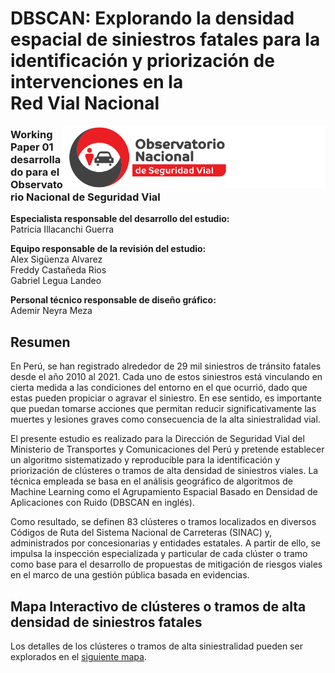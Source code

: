 # DBSCAN: Explorando la densidad espacial de siniestros fatales para la identificación y priorización de intervenciones en la Red Vial Nacional
<img align="right" height="100" src="index_images/logo-onsv.png">

### Working Paper 01 desarrollado para el Observatorio Nacional de Seguridad Vial

**Especialista responsable del desarrollo del estudio:** <br />
Patricia Illacanchi Guerra

**Equipo responsable de la revisión del estudio:** <br />
Alex Sigüenza Alvarez <br />
Freddy Castañeda Rios <br />
Gabriel Legua Landeo

**Personal técnico responsable de diseño gráfico:** <br />
Ademir Neyra Meza

## Resumen
En Perú, se han registrado alrededor de 29 mil siniestros de tránsito fatales desde el año 2010 al 2021. Cada uno de estos siniestros está vinculando en cierta medida a las condiciones del entorno en el que ocurrió, dado que estas pueden propiciar o agravar el siniestro. En ese sentido, es importante que puedan tomarse acciones que permitan reducir significativamente las muertes y lesiones graves como consecuencia de la alta siniestralidad vial.

El presente estudio es realizado para la Dirección de Seguridad Vial del Ministerio de Transportes y Comunicaciones del Perú y pretende establecer un algoritmo sistematizado y reproducible para la identificación y priorización de clústeres o tramos de alta densidad de siniestros viales. La técnica empleada se basa en el análisis geográfico de algoritmos de Machine Learning como el Agrupamiento Espacial Basado en Densidad de Aplicaciones con Ruido (DBSCAN en inglés).

Como resultado, se definen 83 clústeres o tramos localizados en diversos Códigos de Ruta del Sistema Nacional de Carreteras (SINAC) y, administrados por concesionarias y entidades estatales. A partir de ello, se impulsa la inspección especializada y particular de cada clúster o tramo como base para el desarrollo de propuestas de mitigación de riesgos viales en el marco de una gestión pública basada en evidencias.

## Mapa Interactivo de clústeres o tramos de alta densidad de siniestros fatales
Los detalles de los clústeres o tramos de alta siniestralidad pueden ser explorados en el [siguiente mapa](https://patriciaig.github.io/SeguridadVialPeru/mapa_tramos_alta_densidad_fatalidades.html).
